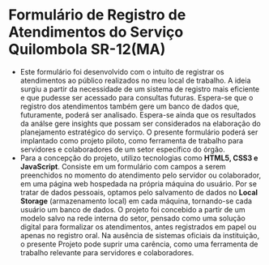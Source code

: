 # Formulário de Registro de Atendimentos do Serviço Quilombola SR-12(MA)
* Este formulário foi desenvolvido com o intuito de registrar os atendimentos ao público realizados no meu local de trabalho. A ideia surgiu a partir da necessidade de um sistema de registro mais eficiente e que pudesse ser acessado para consultas futuras. Espera-se que o registro dos atendimentos também gere um banco de dados que, futuramente, poderá ser analisado. Espera-se ainda que os resultados da análse gere insights que possam ser considerados na elaboração do planejamento estratégico do serviço. O presente formulário poderá ser implantado como projeto  piloto, como ferramenta de trabalho para servidores e colaboradores de um setor específico do órgão.
* Para a concepção do projeto, utilizo tecnologias como **HTML5, CSS3 e JavaScript**. Consiste em um formulário com campos a serem preenchidos no momento do atendimento pelo servidor ou colaborador, em uma página web hospedada na própria máquina do usuário. Por se tratar de dados pessoais, optamos pelo salvamento de dados no **Local Storage** (armazenamento local) em cada máquina, tornando-se cada usuário um banco de dados. O projeto  foi concebido a partir de um modelo salvo na rede interna do setor, pensado como uma solução digital para formalizar os atendimentos, antes registrados em papel ou apenas no registro oral. Na ausência de sistemas oficiais da instituição, o presente Projeto pode suprir uma carência, como uma ferramenta de trabalho relevante para servidores e colaboradores.
